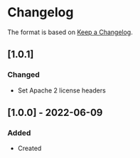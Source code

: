 # Changelog
The format is based on [Keep a Changelog](https://keepachangelog.com/en/1.0.0/).


## [1.0.1]
### Changed
- Set Apache 2 license headers

## [1.0.0] - 2022-06-09
### Added
- Created
